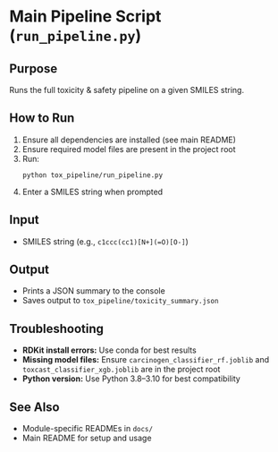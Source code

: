 # Main Pipeline Script (`run_pipeline.py`)

## Purpose

Runs the full toxicity & safety pipeline on a given SMILES string.

## How to Run

1. Ensure all dependencies are installed (see main README)
2. Ensure required model files are present in the project root
3. Run:
   ```
   python tox_pipeline/run_pipeline.py
   ```
4. Enter a SMILES string when prompted

## Input

- SMILES string (e.g., `c1ccc(cc1)[N+](=O)[O-]`)

## Output

- Prints a JSON summary to the console
- Saves output to `tox_pipeline/toxicity_summary.json`

## Troubleshooting

- **RDKit install errors:** Use conda for best results
- **Missing model files:** Ensure `carcinogen_classifier_rf.joblib` and `toxcast_classifier_xgb.joblib` are in the project root
- **Python version:** Use Python 3.8–3.10 for best compatibility

## See Also

- Module-specific READMEs in `docs/`
- Main README for setup and usage
